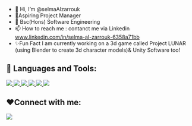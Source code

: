 - 👋 Hi, I’m @selmaAlzarrouk
- 🌱Aspiring Project Manager 
- 💞️ Bsc(Hons) Software Engineering 
- 📫 How to reach me : contanct me via Linkedin www.linkedin.com/in/selma-al-zarrouk-6358a71bb 
- ✨Fun Fact I am currently working on a 3d game called Project LUNAR (using Blender to create 3d character models)& Unity Software too!
## 🚀 Languages and Tools:

<p align="left"> 
    <a href="https://www.java.com" target="_blank"> <img src="https://img.icons8.com/color/48/000000/java-coffee-cup-logo.png"/> </a>
    <a href="https://reactjs.org/" target="_blank"> <img src="https://img.icons8.com/color/48/000000/react-native.png"/> </a>    
    <a href="https://developer.mozilla.org/en-US/docs/Web/JavaScript" target="_blank"> <img src="https://img.icons8.com/color/48/000000/javascript.png"/> </a> 
    <a href="https://www.w3.org/html/" target="_blank"> <img src="https://img.icons8.com/color/48/000000/html-5.png"/> </a> 
    <a href="https://www.w3schools.com/css/" target="_blank"> <img src="https://img.icons8.com/color/48/000000/css3.png"/> </a> 
    <a style="padding-right:8px;" href="https://www.mysql.com/" target="_blank"> <img src="https://img.icons8.com/fluent/50/000000/mysql-logo.png"/> </a>
   
   
  
   
</p>

<!-- [![React Badge](https://img.shields.io/badge/-React-61DBFB?style=for-the-badge&labelColor=black&logo=react&logoColor=61DBFB)](#)  [![Javascript Badge](https://img.shields.io/badge/-Javascript-F0DB4F?style=for-the-badge&labelColor=black&logo=javascript&logoColor=F0DB4F)](#) [![Typescript Badge](https://img.shields.io/badge/-Typescript-007acc?style=for-the-badge&labelColor=black&logo=typescript&logoColor=007acc)](#) [![Nodejs Badge](https://img.shields.io/badge/-Nodejs-3C873A?style=for-the-badge&labelColor=black&logo=node.js&logoColor=3C873A)](#) [![GraphQL Badge](https://img.shields.io/badge/-GraphQl-e535ab?style=for-the-badge&labelColor=black&logo=node.js&logoColor=e535ab)](#) -->

<!---
selmaAlzarrouk/selmaAlzarrouk is a ✨ special ✨ repository because its `README.md` (this file) appears on your GitHub profile.
You can click the Preview link to take a look at your changes.
--->
##  ❤Connect with me:
<p align="left">

<a href = "https://www.linkedin.com/in/selma-al-zarrouk-6358a71bb"><img src="https://img.icons8.com/fluent/48/000000/linkedin.png"/></a>

</p>
<!---note to self change the  href = "http for when i create my youtube chanel and twitter x  
